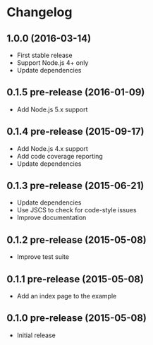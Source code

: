 
# Changelog

## 1.0.0 (2016-03-14)

  * First stable release
  * Support Node.js 4+ only
  * Update dependencies

## 0.1.5 pre-release (2016-01-09)

  * Add Node.js 5.x support

## 0.1.4 pre-release (2015-09-17)

  * Add Node.js 4.x support
  * Add code coverage reporting
  * Update dependencies

## 0.1.3 pre-release (2015-06-21)

  * Update dependencies
  * Use JSCS to check for code-style issues
  * Improve documentation

## 0.1.2 pre-release (2015-05-08)

  * Improve test suite

## 0.1.1 pre-release (2015-05-08)

  * Add an index page to the example

## 0.1.0 pre-release (2015-05-08)

  * Initial release
